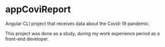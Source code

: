 # appCoviReport
Angular CLI project that receives data about the Covid-19 pandemic.

This project was done as a study, during my work experience period as a front-end developer. 

